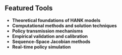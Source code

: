 ## Featured Tools

- **Theoretical foundations of HANK models**
- **Computational methods and solution techniques**
- **Policy transmission mechanisms**
- **Empirical validation and calibration**
- **Sequence-Space Jacobian methods**
- **Real-time policy simulation** 